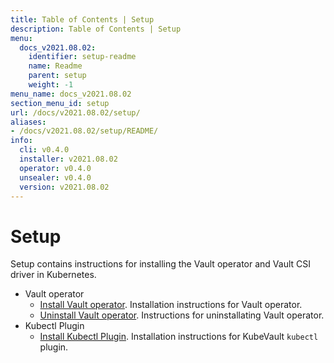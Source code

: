 ```yaml
---
title: Table of Contents | Setup
description: Table of Contents | Setup
menu:
  docs_v2021.08.02:
    identifier: setup-readme
    name: Readme
    parent: setup
    weight: -1
menu_name: docs_v2021.08.02
section_menu_id: setup
url: /docs/v2021.08.02/setup/
aliases:
- /docs/v2021.08.02/setup/README/
info:
  cli: v0.4.0
  installer: v2021.08.02
  operator: v0.4.0
  unsealer: v0.4.0
  version: v2021.08.02
---
```


# Setup

Setup contains instructions for installing the Vault operator and Vault CSI driver in Kubernetes.

- Vault operator
  - [Install Vault operator](/docs/v2021.08.02/setup/operator/install). Installation instructions for Vault operator.
  - [Uninstall Vault operator](/docs/v2021.08.02/setup/operator/uninstall). Instructions for uninstallating Vault operator.
- Kubectl Plugin
  - [Install Kubectl Plugin](/docs/v2021.08.02/setup/cli/install). Installation instructions for KubeVault `kubectl` plugin.
